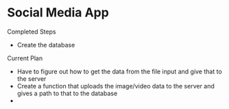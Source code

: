 # Social Media App

Completed Steps
- Create the database

Current Plan
- Have to figure out how to get the data from the file input and give that to the server 
- Create a function that uploads the image/video data to the server and gives a path to that to the database
- 
 
